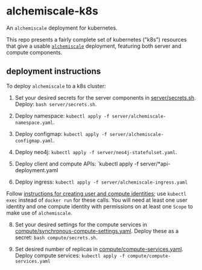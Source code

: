 # alchemiscale-k8s
An `alchemiscale` deployment for kubernetes.

This repo presents a fairly complete set of kubernetes ("k8s") resources that give a usable [`alchemiscale`](https://github.com/openforcefield/alchemiscale) deployment, featuring both server and compute components.

## deployment instructions

To deploy `alchemiscale` to a k8s cluster:

1. Set your desired secrets for the server components in [server/secrets.sh](server/secrets.sh).
   Deploy: `bash server/secrets.sh`.

2. Deploy namespace: `kubectl apply -f server/alchemiscale-namespace.yaml`.

3. Deploy configmap: `kubectl apply -f server/alchemiscale-configmap.yaml`.

4. Deploy neo4j: `kubectl apply -f server/neo4j-statefulset.yaml`.

5. Deploy client and compute APIs: `kubectl apply -f server/*api-deployment.yaml

6. Deploy ingress: `kubectl apply -f server/alchemiscale-ingress.yaml`

Follow [instructions for creating user and compute identities](https://docs.alchemiscale.org/en/latest/operations.html#add-users); use `kubectl exec` instead of `docker run` for these calls.
You will need at least one user identity and one compute identity with permissions on at least one ``Scope`` to make use of ``alchemiscale``.

8. Set your desired settings for the compute services in [compute/synchronous-compute-settings.yaml](compute/synchronous-compute-settings.yaml).
   Deploy these as a secret: `bash compute/secrets.sh`.

9. Set desired number of replicas in [compute/compute-services.yaml](compute/compute-services.yaml).
   Deploy compute services: `kubectl apply -f compute/compute-services.yaml`
